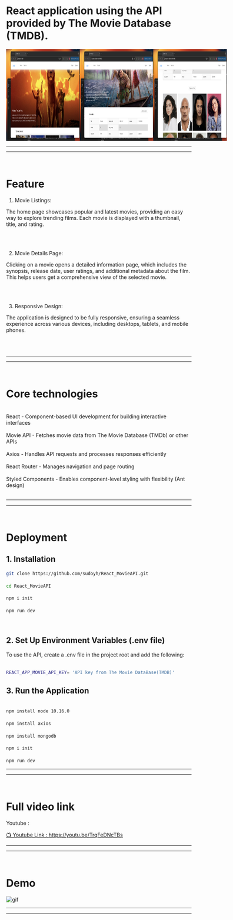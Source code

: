 # React application using the API provided by The Movie Database (TMDB).



<div style="display: flex; justify-content: space-around;">
  <img src="yhimages/1.png" alt="image 1" style="width: 200px; height: 250px;">
  <img src="yhimages/2.png" alt="image 2" style="width: 200px; height: 250px;">
  <img src="yhimages/3.png" alt="image 3"  style="width: 200px; height: 250px;">
</div>


---
---
<br>

# Feature


1. Movie Listings:<br>
<p>
The home page showcases popular and latest movies, providing an easy way to explore trending films. Each movie is displayed with a thumbnail, title, and rating.
</p>
<br>
<br>

2. Movie Details Page:<br>
<p>
Clicking on a movie opens a detailed information page, which includes the synopsis, release date, user ratings, and additional metadata about the film. This helps users get a comprehensive view of the selected movie.
</p>
<br>
<br>

3. Responsive Design:<br>
<p>
The application is designed to be fully responsive, ensuring a seamless experience across various devices, including desktops, tablets, and mobile phones.
</p>
<br>
<br>

---
---
<br>

# Core technologies
<br>
React - Component-based UI development for building interactive interfaces
<br>
<br>
Movie API - Fetches movie data from The Movie Database (TMDb) or other APIs
<br>
<br>
Axios - Handles API requests and processes responses efficiently
<br>
<br>
React Router - Manages navigation and page routing
<br>
<br>
Styled Components - Enables component-level styling with flexibility (Ant design)
<br>
<br>

---
---
<br>

# Deployment

## 1. Installation

```bash
git clone https://github.com/sudoyh/React_MovieAPI.git

cd React_MovieAPI

npm i init

npm run dev


```

<br>

## 2. Set Up Environment Variables (.env file)

To use the API, create a .env file in the project root and add the following:

```bash

REACT_APP_MOVIE_API_KEY= 'API key from The Movie DataBase(TMDB)'

```

## 3. Run the Application



```bash

npm install node 10.16.0

npm install axios 

npm install mongodb

npm i init

npm run dev


```

---
---
<br>

# Full video link 

Youtube : 


[📺 Youtube Link : https://youtu.be/TrqFeDNcTBs ](https://youtu.be/TrqFeDNcTBs)

---
---
<br>

# Demo

<img src="yhimages/gif.gif"  alt="gif">



---
---
